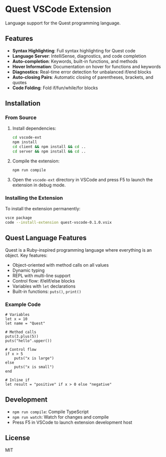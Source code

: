 # Quest VSCode Extension

Language support for the Quest programming language.

## Features

- **Syntax Highlighting**: Full syntax highlighting for Quest code
- **Language Server**: IntelliSense, diagnostics, and code completion
- **Auto-completion**: Keywords, built-in functions, and methods
- **Hover Information**: Documentation on hover for functions and keywords
- **Diagnostics**: Real-time error detection for unbalanced if/end blocks
- **Auto-closing Pairs**: Automatic closing of parentheses, brackets, and quotes
- **Code Folding**: Fold if/fun/while/for blocks

## Installation

### From Source

1. Install dependencies:
   ```bash
   cd vscode-ext
   npm install
   cd client && npm install && cd ..
   cd server && npm install && cd ..
   ```

2. Compile the extension:
   ```bash
   npm run compile
   ```

3. Open the `vscode-ext` directory in VSCode and press F5 to launch the extension in debug mode.

### Installing the Extension

To install the extension permanently:

```bash
vsce package
code --install-extension quest-vscode-0.1.0.vsix
```

## Quest Language Features

Quest is a Ruby-inspired programming language where everything is an object. Key features:

- Object-oriented with method calls on all values
- Dynamic typing
- REPL with multi-line support
- Control flow: if/elif/else blocks
- Variables with `let` declarations
- Built-in functions: `puts()`, `print()`

### Example Code

```quest
# Variables
let x = 10
let name = "Quest"

# Method calls
puts(3.plus(5))
puts("hello".upper())

# Control flow
if x > 5
    puts("x is large")
else
    puts("x is small")
end

# Inline if
let result = "positive" if x > 0 else "negative"
```

## Development

- `npm run compile`: Compile TypeScript
- `npm run watch`: Watch for changes and compile
- Press F5 in VSCode to launch extension development host

## License

MIT
